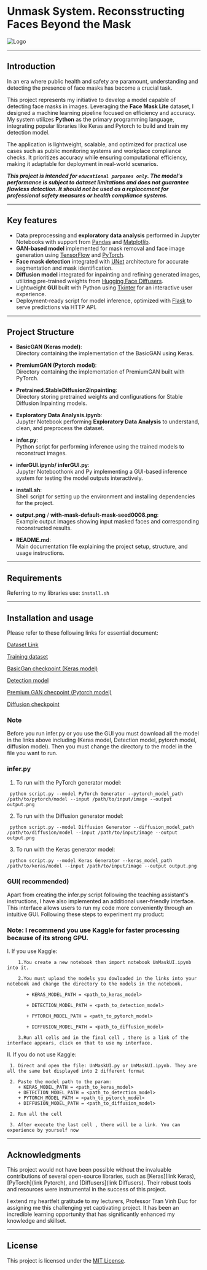 # Unmask System. Reconsstructing Faces Beyond the Mask


![Logo](https://github.com/user-attachments/assets/9f9680e0-e058-4fa0-983c-972cb8ba9451)

***


## Introduction

In an era where public health and safety are paramount, understanding and detecting the presence of face masks has become a crucial task.

This project represents my initiative to develop a model capable of detecting face masks in images. Leveraging the **Face Mask Lite** dataset, I designed a machine learning pipeline focused on efficiency and accuracy. My system utilizes **Python** as the primary programming language, integrating popular libraries like Keras and Pytorch to build and train my detection model.

The application is lightweight, scalable, and optimized for practical use cases such as public monitoring systems and workplace compliance checks. It prioritizes accuracy while ensuring computational efficiency, making it adaptable for deployment in real-world scenarios.

***This project is intended for `educational purposes only`. The model's performance is subject to dataset limitations and does not guarantee flawless detection. It should not be used as a replacement for professional safety measures or health compliance systems.***

***


## Key features

- Data preprocessing and **exploratory data analysis** performed in Jupyter Notebooks with support from [Pandas](https://pandas.pydata.org/) and [Matplotlib](https://matplotlib.org/).
- **GAN-based model** implemented for mask removal and face image generation using [TensorFlow](https://www.tensorflow.org/) and [PyTorch](https://pytorch.org/).
- **Face mask detection** integrated with [UNet](https://arxiv.org/abs/1505.04597) architecture for accurate segmentation and mask identification.
- **Diffusion model** integrated for inpainting and refining generated images, utilizing pre-trained weights from [Hugging Face Diffusers](https://huggingface.co/docs/diffusers/).
- Lightweight **GUI** built with Python using [Tkinter](https://docs.python.org/3/library/tkinter.html) for an interactive user experience.
- Deployment-ready script for model inference, optimized with [Flask](https://flask.palletsprojects.com/en/3.0.x/) to serve predictions via HTTP API.

***


## Project Structure

- **BasicGAN (Keras model)**:  
   Directory containing the implementation of the BasicGAN using Keras.

- **PremiumGAN (Pytorch model)**:  
   Directory containing the implementation of PremiumGAN  built with PyTorch.

- **Pretrained.StableDiffusion2Inpainting**:  
   Directory storing pretrained weights and configurations for Stable Diffusion Inpainting models.

- **Exploratory Data Analysis.ipynb**:  
   Jupyter Notebook performing **Exploratory Data Analysis** to understand, clean, and preprocess the dataset.

- **infer.py**:  
   Python script for performing inference using the trained models to reconstruct images.

- **inferGUI.ipynb/ inferGUI.py**:  
   Jupyter Noteboothonk and Py implementing a GUI-based inference system for testing the model outputs interactively.

- **install.sh**:  
   Shell script for setting up the environment and installing dependencies for the project.

- **output.png** / **with-mask-default-mask-seed0008.png**:  
   Example output images showing input masked faces and corresponding reconstructed results.

- **README.md**:  
   Main documentation file explaining the project setup, structure, and usage instructions.
  
***


## Requirements
Referring to my libraries use: `install.sh`

***


## Installation and usage

Please refer to these following links for essential document:

[Dataset Link](https://www.kaggle.com/datasets/prasoonkottarathil/face-mask-lite-dataset)

[Training dataset](https://drive.google.com/drive/folders/1YSau5CWdgtpQGOpCvqhKLqvBwnVrO7jw?usp=sharing)

[BasicGan checkpoint (Keras model)](https://drive.google.com/drive/folders/1EptsRKAHr3xJ31wTGbvBKaIuw1j2nTGu)

[Detection model](https://drive.google.com/drive/folders/1EptsRKAHr3xJ31wTGbvBKaIuw1j2nTGu)

[Premium GAN checpoint (Pytorch model)](https://drive.google.com/drive/folders/1JktC1krdN7wD1XqfuDTwnlsClhQaZ1Kg?usp=drive_link)

[Diffusion checkpoint](https://www.kaggle.com/models/bhuy71/diffusion)

### Note
Before you run infer.py or you use the GUI you must download all the model in the links above including (Keras model, Detection model, pytorch model, diffusion model). Then you must change the directory to the model in the file you want to run.

### infer.py

   1. To run with the PyTorch generator model:

     python script.py --model PyTorch Generator --pytorch_model_path /path/to/pytorch/model --input /path/to/input/image --output output.png

   2. To run with the Diffusion generator model:

     python script.py --model Diffusion Generator --diffusion_model_path /path/to/diffusion/model --input /path/to/input/image --output output.png

   3. To run with the Keras generator model:

     python script.py --model Keras Generator --keras_model_path /path/to/keras/model --input /path/to/input/image --output output.png

### GUI( recommended)
  
  Apart from creating the infer.py script following the teaching assistant's instructions, I have also implemented an additional user-friendly interface. This interface allows users to run my code more conveniently through an intuitive GUI. Following these steps to experiment my product:
  ### Note: I recommend you use Kaggle for faster processing because of its strong GPU. 

  
  I. If you use Kaggle:
  
        1.You create a new notebook then import notebook UnMaskUI.ipynb into it.
        
        2.You must upload the models you dowloaded in the links into your notebook and change the directory to the models in the notebook.
        
           + KERAS_MODEL_PATH = <path_to_keras_model>
           
           + DETECTION_MODEL_PATH = <path_to_detection_model>
           
           + PYTORCH_MODEL_PATH = <path_to_pytorch_model>
           
           + DIFFUSION_MODEL_PATH = <path_to_diffusion_model>
           
        3.Run all cells and in the final cell , there is a link of the interface appears, click on that to use my interface.
        
  II. If you do not use Kaggle:
  
     1. Direct and open the file: UnMaskUI.py or UnMaskUI.ipynb. They are all the same but displayed into 2 different format
     
     2. Paste the model path to the param:
        + KERAS_MODEL_PATH = <path_to_keras_model>
        + DETECTION_MODEL_PATH = <path_to_detection_model>
        + PYTORCH_MODEL_PATH = <path_to_pytorch_model>
        + DIFFUSION_MODEL_PATH = <path_to_diffusion_model>
     
     2. Run all the cell 
     
     3. After execute the last cell , there will be a link. You can experience by yourself now
  
***

## Acknowledgments
This project would not have been possible without the invaluable contributions of several open-source libraries, such as [Keras](link Keras), [PyTorch](link Pytorch), and [Diffusers](link Diffusers). Their robust tools and resources were instrumental in the success of this project.

I extend my heartfelt gratitude to my lecturers, Professor Tran Vinh Duc for assigning me this challenging yet captivating project. It has been an incredible learning opportunity that has significantly enhanced my knowledge and skillset.


***

## License
This project is licensed under the [MIT License](LICENSE).
